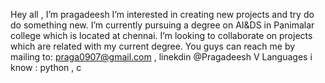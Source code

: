   Hey all , I’m pragadeesh 
  I’m interested in creating new projects and try do do something new.
  I’m currently pursuing a degree on AI&DS in Panimalar college which is located at chennai.
  I’m looking to collaborate on projects which are related with my current degree.
  You guys can reach me by mailing to: praga0907@gmail.com , linekdin @Pragadeesh V
  Languages i know : python , c 
  

<!---
Pragadeesh01/Pragadeesh01 is a ✨ special ✨ repository because its `README.md` (this file) appears on your GitHub profile.
You can click the Preview link to take a look at your changes.
--->
